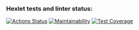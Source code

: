 ### Hexlet tests and linter status:
[![Actions Status](https://github.com/escape-8/php-project-57/actions/workflows/hexlet-check.yml/badge.svg)](https://github.com/escape-8/php-project-57/actions)
[![Maintainability](https://api.codeclimate.com/v1/badges/fcb6538ea346afd285ec/maintainability)](https://codeclimate.com/github/escape-8/php-project-57/maintainability)
[![Test Coverage](https://api.codeclimate.com/v1/badges/fcb6538ea346afd285ec/test_coverage)](https://codeclimate.com/github/escape-8/php-project-57/test_coverage)
